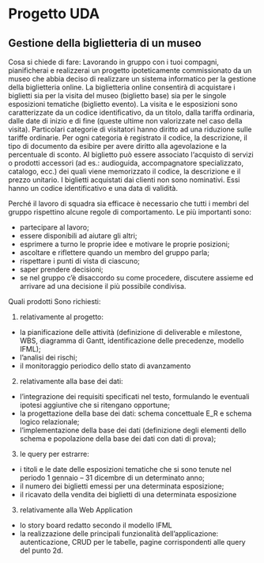 # Progetto UDA

## Gestione della biglietteria di un museo

Cosa si chiede di fare:
Lavorando in gruppo con i tuoi compagni, pianificherai e realizzerai un progetto ipoteticamente commissionato da un museo che abbia deciso di realizzare un sistema informatico per la gestione della biglietteria online.
La biglietteria online consentirà di acquistare i biglietti sia per la visita del museo (biglietto base) sia per le singole esposizioni tematiche (biglietto evento). La visita e le esposizioni sono caratterizzate da un codice identificativo, da un titolo, dalla tariffa ordinaria, dalle date di inizio e di fine (queste ultime non valorizzate nel caso della visita).
Particolari categorie di visitatori hanno diritto ad una riduzione sulle tariffe ordinarie. Per ogni categoria è registrato il codice, la descrizione, il tipo di documento da esibire per avere diritto alla agevolazione e la percentuale di sconto.
Al biglietto può essere associato l‘acquisto di servizi o prodotti accessori (ad es.: audioguida, accompagnatore specializzato, catalogo, ecc.) dei quali viene memorizzato il codice, la descrizione e il prezzo unitario.
I biglietti acquistati dai clienti non sono nominativi. Essi hanno un codice identificativo e una data di validità.

Perché il lavoro di squadra sia efficace è necessario che tutti i membri del gruppo rispettino alcune regole di comportamento. Le più importanti sono:
- partecipare al lavoro;
- essere disponibili ad aiutare gli altri;
- esprimere a turno le proprie idee e motivare le proprie posizioni;
- ascoltare e riflettere quando un membro del gruppo parla;
- rispettare i punti di vista di ciascuno;
- saper prendere decisioni;
- se nel gruppo c’è disaccordo su come procedere, discutere assieme ed arrivare ad una
  decisione il più possibile condivisa.

Quali prodotti
Sono richiesti:
1. relativamente al progetto:
- la pianificazione delle attività (definizione di deliverable e milestone, WBS, diagramma di Gantt, identificazione delle precedenze, modello IFML);
- l’analisi dei rischi;
- il monitoraggio periodico dello stato di avanzamento
2. relativamente alla base dei dati:
- l’integrazione dei requisiti specificati nel testo, formulando le eventuali ipotesi aggiuntive
che si ritengano opportune;
- la progettazione della base dei dati: schema concettuale E_R e schema logico relazionale;
- l’implementazione della base dei dati (definizione degli elementi dello schema e
popolazione della base dei dati con dati di prova);
3. le query per estrarre:
- i titoli e le date delle esposizioni tematiche che si sono tenute nel periodo 1 gennaio – 31
dicembre di un determinato anno;
- il numero dei biglietti emessi per una determinata esposizione;
- il ricavato della vendita dei biglietti di una determinata esposizione
3. relativamente alla Web Application
- lo story board redatto secondo il modello IFML
- la realizzazione delle principali funzionalità dell’applicazione: autenticazione, CRUD per le
tabelle, pagine corrispondenti alle query del punto 2d.
